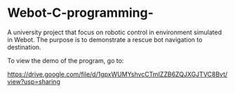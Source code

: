 # Webot-C-programming-
A university project that focus on robotic control in environment simulated in Webot. The purpose is to demonstrate a rescue bot navigation to destination.

To view the demo of the program, go to: 

https://drive.google.com/file/d/1gpxWUMYshvcCTmIZZB6ZQJXGJTVC8Bvt/view?usp=sharing
